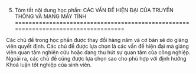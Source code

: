 5. Tóm tắt nội dung học phần: CÁC VẤN ĐỀ HIỆN ĐẠI CỦA TRUYỀN THÔNG VÀ MẠNG MÁY TÍNH
===================================================================================

Các chủ đề trong học phần được thay đổi hàng năm và cơ bản sẽ do giảng
viên quyết định. Các chủ đề được lựa chọn là các vấn đề hiện đại mà
giảng viên quan tâm nghiên cứu hoặc đang thu hút sự quan tâm của công
nghiệp. Ngoài ra, các chủ đề cũng được lựa chọn sao cho phù hợp với định
hướng Khoá luận tốt nghiệp của sinh viên.


